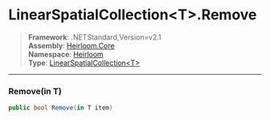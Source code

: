 # LinearSpatialCollection\<T>.Remove

> **Framework**: .NETStandard,Version=v2.1  
> **Assembly**: [Heirloom.Core][0]  
> **Namespace**: [Heirloom][0]  
> **Type**: [LinearSpatialCollection\<T>][1]

--------------------------------------------------------------------------------

### Remove(in T)

```cs
public bool Remove(in T item)
```

[0]: ../Heirloom.Core.md
[1]: Heirloom.LinearSpatialCollection[T].md
